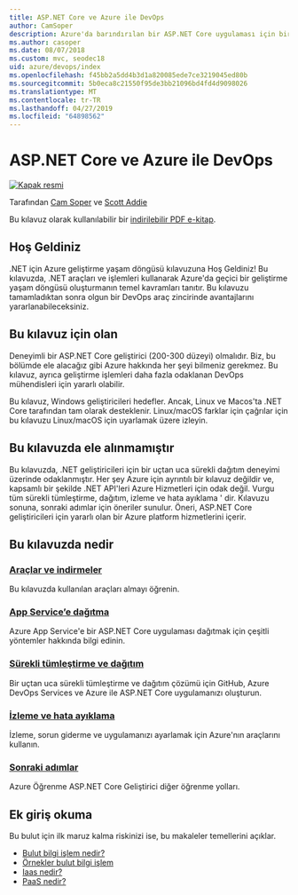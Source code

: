 ```yaml
---
title: ASP.NET Core ve Azure ile DevOps
author: CamSoper
description: Azure'da barındırılan bir ASP.NET Core uygulaması için bir DevOps işlem hattı oluşturmaya uçtan uca yönergeler sağlar. bir kılavuz.
ms.author: casoper
ms.date: 08/07/2018
ms.custom: mvc, seodec18
uid: azure/devops/index
ms.openlocfilehash: f45bb2a5dd4b3d1a820085ede7ce3219045ed80b
ms.sourcegitcommit: 5b0eca8c21550f95de3bb21096bd4fd4d9098026
ms.translationtype: MT
ms.contentlocale: tr-TR
ms.lasthandoff: 04/27/2019
ms.locfileid: "64898562"
---
```

# <a name="devops-with-aspnet-core-and-azure"></a>ASP.NET Core ve Azure ile DevOps

[![Kapak resmi](./media/cover-large.png)](https://aka.ms/devopsbook)

Tarafından [Cam Soper](https://twitter.com/camsoper) ve [Scott Addie](https://twitter.com/scottaddie)

Bu kılavuz olarak kullanılabilir bir [indirilebilir PDF e-kitap](https://aka.ms/devopsbook).

## <a name="welcome"></a>Hoş Geldiniz 

.NET için Azure geliştirme yaşam döngüsü kılavuzuna Hoş Geldiniz! Bu kılavuzda, .NET araçları ve işlemleri kullanarak Azure'da geçici bir geliştirme yaşam döngüsü oluşturmanın temel kavramları tanıtır. Bu kılavuzu tamamladıktan sonra olgun bir DevOps araç zincirinde avantajlarını yararlanabileceksiniz.

## <a name="who-this-guide-is-for"></a>Bu kılavuz için olan

Deneyimli bir ASP.NET Core geliştirici (200-300 düzeyi) olmalıdır. Biz, bu bölümde ele alacağız gibi Azure hakkında her şeyi bilmeniz gerekmez. Bu kılavuz, ayrıca geliştirme işlemleri daha fazla odaklanan DevOps mühendisleri için yararlı olabilir.

Bu kılavuz, Windows geliştiricileri hedefler. Ancak, Linux ve Macos'ta .NET Core tarafından tam olarak desteklenir. Linux/macOS farklar için çağrılar için bu kılavuzu Linux/macOS için uyarlamak üzere izleyin.

## <a name="what-this-guide-doesnt-cover"></a>Bu kılavuzda ele alınmamıştır

Bu kılavuzda, .NET geliştiricileri için bir uçtan uca sürekli dağıtım deneyimi üzerinde odaklanmıştır. Her şey Azure için ayrıntılı bir kılavuz değildir ve, kapsamlı bir şekilde .NET API'leri Azure Hizmetleri için odak değil. Vurgu tüm sürekli tümleştirme, dağıtım, izleme ve hata ayıklama ' dir. Kılavuzu sonuna, sonraki adımlar için öneriler sunulur. Öneri, ASP.NET Core geliştiricileri için yararlı olan bir Azure platform hizmetlerini içerir.

## <a name="whats-in-this-guide"></a>Bu kılavuzda nedir

### <a name="tools-and-downloadsxrefazuredevopstools-and-downloads"></a>[Araçlar ve indirmeler](xref:azure/devops/tools-and-downloads)

Bu kılavuzda kullanılan araçları almayı öğrenin.

### <a name="deploy-to-app-servicexrefazuredevopsdeploy-to-app-service"></a>[App Service’e dağıtma](xref:azure/devops/deploy-to-app-service)

Azure App Service'e bir ASP.NET Core uygulaması dağıtmak için çeşitli yöntemler hakkında bilgi edinin.

### <a name="continuous-integration-and-deploymentxrefazuredevopscicd"></a>[Sürekli tümleştirme ve dağıtım](xref:azure/devops/cicd)

Bir uçtan uca sürekli tümleştirme ve dağıtım çözümü için GitHub, Azure DevOps Services ve Azure ile ASP.NET Core uygulamanızı oluşturun.

### <a name="monitor-and-debugxrefazuredevopsmonitor"></a>[İzleme ve hata ayıklama](xref:azure/devops/monitor)

İzleme, sorun giderme ve uygulamanızı ayarlamak için Azure'nın araçlarını kullanın.

### <a name="next-stepsxrefazuredevopsnext-steps"></a>[Sonraki adımlar](xref:azure/devops/next-steps)

Azure Öğrenme ASP.NET Core Geliştirici diğer öğrenme yolları.

## <a name="additional-introductory-reading"></a>Ek giriş okuma

Bu bulut için ilk maruz kalma riskinizi ise, bu makaleler temellerini açıklar.

* [Bulut bilgi işlem nedir?](https://azure.microsoft.com/overview/what-is-cloud-computing/)
* [Örnekler bulut bilgi işlem](https://azure.microsoft.com/overview/examples-of-cloud-computing/)
* [Iaas nedir?](https://azure.microsoft.com/overview/what-is-iaas/)
* [PaaS nedir?](https://azure.microsoft.com/overview/what-is-paas/)
